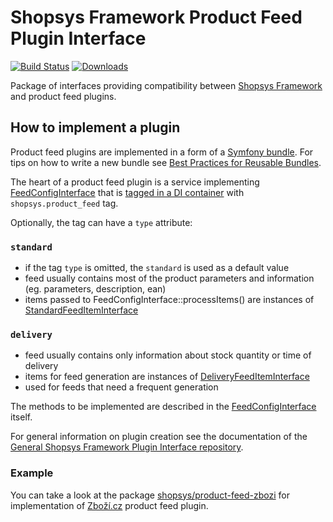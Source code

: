 # Shopsys Framework Product Feed Plugin Interface

[![Build Status](https://travis-ci.org/shopsys/product-feed-interface.svg?branch=master)](https://travis-ci.org/shopsys/product-feed-interface)
[![Downloads](https://img.shields.io/packagist/dt/shopsys/product-feed-interface.svg)](https://packagist.org/packages/shopsys/product-feed-interface)

Package of interfaces providing compatibility between [Shopsys Framework](https://www.shopsys-framework.com) and product feed plugins. 

## How to implement a plugin
Product feed plugins are implemented in a form of a [Symfony bundle](http://symfony.com/doc/current/bundles.html).
For tips on how to write a new bundle see [Best Practices for Reusable Bundles](https://symfony.com/doc/current/bundles/best_practices.html).

The heart of a product feed plugin is a service implementing [FeedConfigInterface](./src/FeedConfigInterface.php)
that is [tagged in a DI container](http://symfony.com/doc/current/service_container/tags.html) with `shopsys.product_feed` tag.

Optionally, the tag can have a `type` attribute:

### `standard`
- if the tag `type` is omitted, the `standard` is used as a default value
- feed usually contains most of the product parameters and information (eg. parameters, description, ean)
- items passed to FeedConfigInterface::processItems() are instances of [StandardFeedItemInterface](./src/StandardFeedItemInterface.php)

### `delivery`
- feed usually contains only information about stock quantity or time of delivery
- items for feed generation are instances of [DeliveryFeedItemInterface](./src/DeliveryFeedItemInterface.php)
- used for feeds that need a frequent generation

The methods to be implemented are described in the [FeedConfigInterface](./src/FeedConfigInterface.php) itself.

For general information on plugin creation see the documentation of the [General Shopsys Framework Plugin Interface repository](https://github.com/shopsys/plugin-interface). 

### Example
You can take a look at the package [shopsys/product-feed-zbozi](https://github.com/shopsys/product-feed-zbozi/)
for implementation of [Zboží.cz](https://www.zbozi.cz) product feed plugin.
